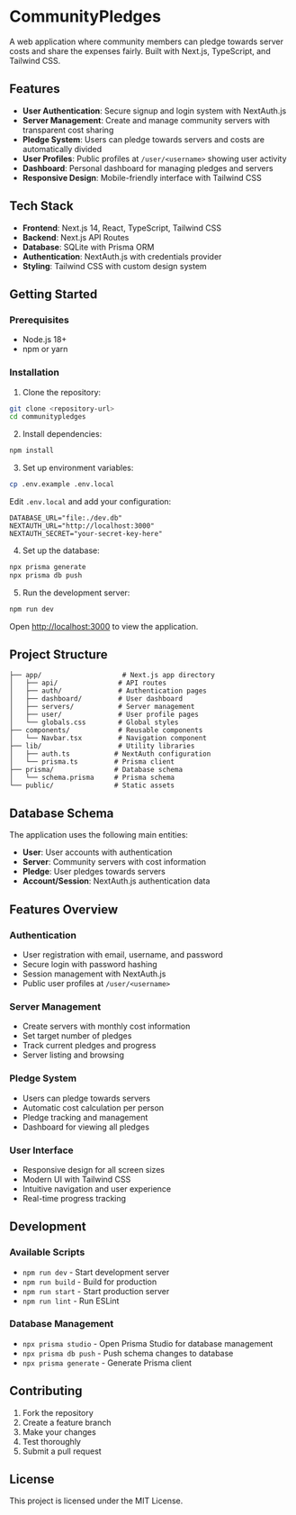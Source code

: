 # CommunityPledges

A web application where community members can pledge towards server costs and share the expenses fairly. Built with Next.js, TypeScript, and Tailwind CSS.

## Features

- **User Authentication**: Secure signup and login system with NextAuth.js
- **Server Management**: Create and manage community servers with transparent cost sharing
- **Pledge System**: Users can pledge towards servers and costs are automatically divided
- **User Profiles**: Public profiles at `/user/<username>` showing user activity
- **Dashboard**: Personal dashboard for managing pledges and servers
- **Responsive Design**: Mobile-friendly interface with Tailwind CSS

## Tech Stack

- **Frontend**: Next.js 14, React, TypeScript, Tailwind CSS
- **Backend**: Next.js API Routes
- **Database**: SQLite with Prisma ORM
- **Authentication**: NextAuth.js with credentials provider
- **Styling**: Tailwind CSS with custom design system

## Getting Started

### Prerequisites

- Node.js 18+ 
- npm or yarn

### Installation

1. Clone the repository:
```bash
git clone <repository-url>
cd communitypledges
```

2. Install dependencies:
```bash
npm install
```

3. Set up environment variables:
```bash
cp .env.example .env.local
```

Edit `.env.local` and add your configuration:
```env
DATABASE_URL="file:./dev.db"
NEXTAUTH_URL="http://localhost:3000"
NEXTAUTH_SECRET="your-secret-key-here"
```

4. Set up the database:
```bash
npx prisma generate
npx prisma db push
```

5. Run the development server:
```bash
npm run dev
```

Open [http://localhost:3000](http://localhost:3000) to view the application.

## Project Structure

```
├── app/                    # Next.js app directory
│   ├── api/               # API routes
│   ├── auth/              # Authentication pages
│   ├── dashboard/         # User dashboard
│   ├── servers/           # Server management
│   ├── user/              # User profile pages
│   └── globals.css        # Global styles
├── components/            # Reusable components
│   └── Navbar.tsx         # Navigation component
├── lib/                   # Utility libraries
│   ├── auth.ts           # NextAuth configuration
│   └── prisma.ts         # Prisma client
├── prisma/               # Database schema
│   └── schema.prisma     # Prisma schema
└── public/               # Static assets
```

## Database Schema

The application uses the following main entities:

- **User**: User accounts with authentication
- **Server**: Community servers with cost information
- **Pledge**: User pledges towards servers
- **Account/Session**: NextAuth.js authentication data

## Features Overview

### Authentication
- User registration with email, username, and password
- Secure login with password hashing
- Session management with NextAuth.js
- Public user profiles at `/user/<username>`

### Server Management
- Create servers with monthly cost information
- Set target number of pledges
- Track current pledges and progress
- Server listing and browsing

### Pledge System
- Users can pledge towards servers
- Automatic cost calculation per person
- Pledge tracking and management
- Dashboard for viewing all pledges

### User Interface
- Responsive design for all screen sizes
- Modern UI with Tailwind CSS
- Intuitive navigation and user experience
- Real-time progress tracking

## Development

### Available Scripts

- `npm run dev` - Start development server
- `npm run build` - Build for production
- `npm run start` - Start production server
- `npm run lint` - Run ESLint

### Database Management

- `npx prisma studio` - Open Prisma Studio for database management
- `npx prisma db push` - Push schema changes to database
- `npx prisma generate` - Generate Prisma client

## Contributing

1. Fork the repository
2. Create a feature branch
3. Make your changes
4. Test thoroughly
5. Submit a pull request

## License

This project is licensed under the MIT License.




